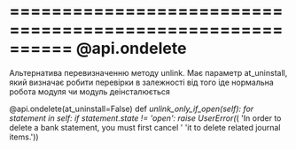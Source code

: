 ==========================================================
@api.ondelete
==========================================================
Альтернатива перевизначенню методу unlink. Має параметр at_uninstall,
який визначає робити перевірки в залежності від того іде нормальна робота модуля чи модуль деінсталюється

@api.ondelete(at_uninstall=False)
def _unlink_only_if_open(self):
   for statement in self:
       if statement.state != 'open':
           raise UserError(_(
'In order to delete a bank statement, you must first cancel '
'it to delete related journal items.'))